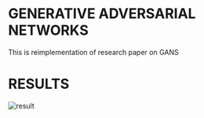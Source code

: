 # GENERATIVE ADVERSARIAL NETWORKS
This is reimplementation of research paper on GANS

# RESULTS
![result](https://user-images.githubusercontent.com/42113450/54875937-9d3c9980-4e2d-11e9-9330-12966e9cccf1.png)
